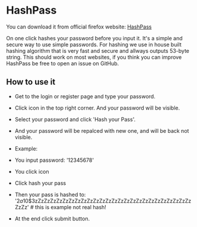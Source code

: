 # HashPass

You can download it from official firefox website: [HashPass](https://addons.mozilla.org/en-US/firefox/addon/hashpass/)

On one click hashes your password before you input it. It's a simple and secure way to use simple passwords.
For hashing we use in house built hashing algorithm that is very fast and secure and allways outputs 53-byte string.
This should work on most websites, if you think you can improve HashPass be free to open an issue on GitHub.
## How to use it

- Get to the login or register page and type your password.
- Click icon in the top right corner. And your password will be visible.
- Select your password and click 'Hash your Pass'.
- And your password will be repalced with new one, and will be back not visible.

- Example:
- You input password: '12345678'
- You click icon
- Click hash your pass
- Then your pass is hashed to: '$2a$10$3zZzZzZzZzZzZzZzZzZzZzZzZzZzZzZzZzZzZzZzZzZzZzZzZzZzZzZz' # this is example not real hash!
- At the end click submit button.

